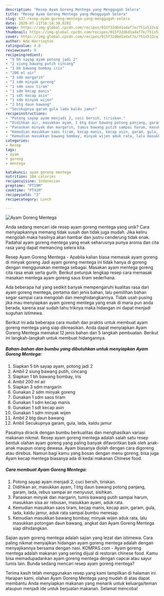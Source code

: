 ```yaml
---
description: "Resep Ayam Goreng Mentega yang Menggugah Selera"
title: "Resep Ayam Goreng Mentega yang Menggugah Selera"
slug: 637-resep-ayam-goreng-mentega-yang-menggugah-selera
date: 2020-07-11T16:14:38.028Z
image: https://img-global.cpcdn.com/recipes/015f32d6d1adaf7e/751x532cq70/ayam-goreng-mentega-foto-resep-utama.jpg
thumbnail: https://img-global.cpcdn.com/recipes/015f32d6d1adaf7e/751x532cq70/ayam-goreng-mentega-foto-resep-utama.jpg
cover: https://img-global.cpcdn.com/recipes/015f32d6d1adaf7e/751x532cq70/ayam-goreng-mentega-foto-resep-utama.jpg
author: Ada Harrington
ratingvalue: 4.8
reviewcount: 9
recipeingredient:
- "5 bh sayap ayam potong jadi 2"
- "2 siung bawang putih cincang"
- "1 bh bawang bombay iris"
- "200 ml air"
- "3 sdm margarin"
- "2 sdm minyak goreng"
- "1 sdm saos tiram"
- "1 sdm kecap manis"
- "1 sdt kecap asin"
- "1 sdm minyak wijen"
- "2 btg daun bawang"
- "Secukupnya garam gula lada kaldu jamur"
recipeinstructions:
- "Potong sayap ayam menjadi 2, cuci bersih, tiriskan."
- "Didihkan air, masukkan ayam, 1 btg daun bawang potong panjang, garam, lada, rebus sampai air menyusut, sisihkan."
- "Panaskan minyak dan margarin, tumis bawang putih sampai harum, masukkan sisa air rebusan, masukkan ayam, aduk rata."
- "Kemudian masukkan saos tiram, kecap manis, kecap asin, garam, gula, lada, kaldu jamur, aduk rata sampai bumbu meresap."
- "Kemudian masukkan bawang bombay, minyak wijen aduk rata, lalu masukkan potongan daun bawang, angkat dan Ayam Goreng Mentega siap dihidangkan."
categories:
- Resep
tags:
- ayam
- goreng
- mentega

katakunci: ayam goreng mentega 
nutrition: 104 calories
recipecuisine: Indonesian
preptime: "PT19M"
cooktime: "PT41M"
recipeyield: "3"
recipecategory: Lunch

---
```



![Ayam Goreng Mentega](https://img-global.cpcdn.com/recipes/015f32d6d1adaf7e/751x532cq70/ayam-goreng-mentega-foto-resep-utama.jpg)

Anda sedang mencari ide resep ayam goreng mentega yang unik? Cara menyiapkannya memang tidak susah dan tidak juga mudah. Jika keliru mengolah maka hasilnya akan hambar dan justru cenderung tidak enak. Padahal ayam goreng mentega yang enak seharusnya punya aroma dan cita rasa yang dapat memancing selera kita.

Resep Ayam Goreng Mentega - Apabila kalian biasa memasak ayam goreng di minyak goreng Jadi ayam goreng mentega ini tidak hanya di goreng dengan menggunakan mentega sebagai. Masakan ayam mentega goreng cita rasa enak serta gurih. Berikut petunjuk lengkap resep cara memasak masakan mentega ayam goreng saus tiram sederhana.

Ada beberapa hal yang sedikit banyak mempengaruhi kualitas rasa dari ayam goreng mentega, pertama dari jenis bahan, lalu pemilihan bahan segar sampai cara mengolah dan menghidangkannya. Tidak usah pusing jika mau menyiapkan ayam goreng mentega yang enak di mana pun anda berada, karena asal sudah tahu triknya maka hidangan ini dapat menjadi suguhan istimewa.


Berikut ini ada beberapa cara mudah dan praktis untuk membuat ayam goreng mentega yang siap dikreasikan. Anda dapat menyiapkan Ayam Goreng Mentega memakai 12 jenis bahan dan 5 langkah pembuatan. Berikut ini langkah-langkah untuk membuat hidangannya.

<!--inarticleads1-->

##### Bahan-bahan dan bumbu yang dibutuhkan untuk menyiapkan Ayam Goreng Mentega:

1. Siapkan 5 bh sayap ayam, potong jadi 2
1. Ambil 2 siung bawang putih, cincang
1. Siapkan 1 bh bawang bombay, iris
1. Ambil 200 ml air
1. Siapkan 3 sdm margarin
1. Gunakan 2 sdm minyak goreng
1. Gunakan 1 sdm saos tiram
1. Gunakan 1 sdm kecap manis
1. Gunakan 1 sdt kecap asin
1. Gunakan 1 sdm minyak wijen
1. Ambil 2 btg daun bawang
1. Ambil Secukupnya garam, gula, lada, kaldu jamur


Pasalnya diracik dengan bumbu berkualitas dan menghasilkan variasi makanan nikmat. Resep ayam goreng mentega adalah salah satu resep bentuk olahan ayam goreng yang paling banyak difavoritkan baik oleh anak-anak maupun orang dewasa. Ayam biasanya diolah dengan cara digoreng atau direbus. Namun bagi kamu yang bosan dengan menu goreng, bisa juga Ayam kecap mentega biasanya ada di kedai makanan Chinese food. 

<!--inarticleads2-->

##### Cara membuat Ayam Goreng Mentega:

1. Potong sayap ayam menjadi 2, cuci bersih, tiriskan.
1. Didihkan air, masukkan ayam, 1 btg daun bawang potong panjang, garam, lada, rebus sampai air menyusut, sisihkan.
1. Panaskan minyak dan margarin, tumis bawang putih sampai harum, masukkan sisa air rebusan, masukkan ayam, aduk rata.
1. Kemudian masukkan saos tiram, kecap manis, kecap asin, garam, gula, lada, kaldu jamur, aduk rata sampai bumbu meresap.
1. Kemudian masukkan bawang bombay, minyak wijen aduk rata, lalu masukkan potongan daun bawang, angkat dan Ayam Goreng Mentega siap dihidangkan.


Sajian ayam goreng mentega adalah sajian yang lezat dan istimewa. Cara paling nikmat menyajikan hidangan ayam goreng mentega adalah dengan menyajikannya bersama dengan nasi. KOMPAS.com - Ayam goreng mentega adalah makanan yang sering dijual di restoran chinese food. Kamu bisa memadupadankan ayam goreng mentega dengan capcai atau sayur tumis lain. Bunda sedang mencari resep ayam goreng mentega? 

Terima kasih telah menggunakan resep yang kami tampilkan di halaman ini. Harapan kami, olahan Ayam Goreng Mentega yang mudah di atas dapat membantu Anda menyiapkan makanan yang menarik untuk keluarga/teman ataupun menjadi ide untuk berjualan makanan. Selamat mencoba!
